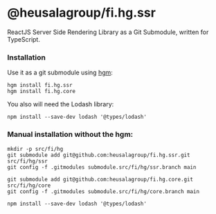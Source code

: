 # @heusalagroup/fi.hg.ssr

ReactJS Server Side Rendering Library as a Git Submodule, written for TypeScript.

### Installation

Use it as a git submodule using [hgm](https://github.com/heusalagroup/hgm):

```shell
hgm install fi.hg.ssr
hgm install fi.hg.core
```

You also will need the Lodash library: 

```shell
npm install --save-dev lodash '@types/lodash'
```

### Manual installation without the hgm:

```shell
mkdir -p src/fi/hg
git submodule add git@github.com:heusalagroup/fi.hg.ssr.git src/fi/hg/ssr
git config -f .gitmodules submodule.src/fi/hg/ssr.branch main

git submodule add git@github.com:heusalagroup/fi.hg.core.git src/fi/hg/core
git config -f .gitmodules submodule.src/fi/hg/core.branch main

npm install --save-dev lodash '@types/lodash'
```

